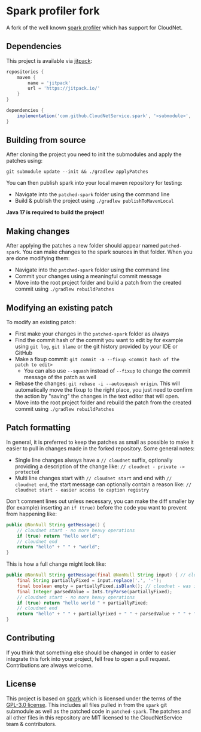 # Spark profiler fork

A fork of the well known [spark profiler](https://github.com/lucko/spark) which has support for CloudNet.

## Dependencies

This project is available via [jitpack](https://jitpack.io):

```groovy
repositories {
    maven {
        name = 'jitpack'
        url = 'https://jitpack.io/'
    }
}

dependencies {
    implementation('com.github.CloudNetService.spark', '<submodule>', 'main-SNAPSHOT')
}
```

## Building from source

After cloning the project you need to init the submodules and apply the patches using:

```
git submodule update --init && ./gradlew applyPatches
```

You can then publish spark into your local maven repository for testing:

* Navigate into the `patched-spark` folder using the command line
* Build & publish the project using `./gradlew publishToMavenLocal`

**Java 17 is required to build the project!**

## Making changes

After applying the patches a new folder should appear named `patched-spark`. You can make changes to the spark sources
in that folder. When you are done modifying them:

* Navigate into the `patched-spark` folder using the command line
* Commit your changes using a meaningful commit message
* Move into the root project folder and build a patch from the created commit using `./gradlew rebuildPatches`

## Modifying an existing patch

To modify an existing patch:

* First make your changes in the `patched-spark` folder as always
* Find the commit hash of the commit you want to edit by for example using `git log`, `git blame` or the git history
  provided by your IDE or GitHub
* Make a fixup commit: `git commit -a --fixup <commit hash of the patch to edit>`
    * You can also use `--squash` instead of `--fixup` to change the commit message of the patch as well
* Rebase the changes: `git rebase -i --autosquash origin`. This will automatically move the fixup to the right place,
  you just need to confirm the action by "saving" the changes in the text editor that will open.
* Move into the root project folder and rebuild the patch from the created commit using `./gradlew rebuildPatches`

## Patch formatting

In general, it is preferred to keep the patches as small as possible to make it easier to pull in changes made in the
forked repository. Some general notes:

* Single line changes always have a `// cloudnet` suffix, optionally providing a description of the change
  like: `// cloudnet - private -> protected`
* Multi line changes start with `// cloudnet start` and end with `// cloudnet end`, the start message can optionally
  contain a reason like: `// cloudnet start - easier access to caption registry`

Don't comment lines out unless necessary, you can make the diff smaller by (for example) inserting an `if (true)`
before the code you want to prevent from happening like:

```java
public @NonNull String getMessage() {
    // cloudnet start - no more heavy operations
    if (true) return "hello world";
    // cloudnet end
    return "hello" + " " + "world";
}
```

This is how a full change might look like:
```java
public @NonNull String getMessage(final @NonNull String input) { // cloudnet - private -> public
    final String partiallyFixed = input.replace('.', '-');
    final boolean empty = partiallyFixed.isBlank(); // cloudnet - was isEmpty but isBlank is better
    final Integer parsedValue = Ints.tryParse(partiallyFixed);
    // cloudnet start - no more heavy operations
    if (true) return "hello world " + partiallyFixed;
    // cloudnet end
    return "hello" + " " + partiallyFixed + " " + parsedValue + " " + "world";
}
```

## Contributing

If you think that something else should be changed in order to easier integrate this fork into your project, fell free
to open a pull request. Contributions are always welcome.

## License

This project is based on [spark](https://github.com/lucko/spark) which is licensed under the terms of 
the [GPL-3.0 license](https://github.com/lucko/spark/blob/master/LICENSE.txt). This 
includes all files pulled in from the `spark` git submodule as well as the patched code in `patched-spark`. The patches 
and all other files in this repository are MIT licensed to the CloudNetService team & contributors.